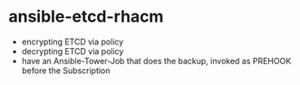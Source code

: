 # ansible-etcd-rhacm

- encrypting ETCD via policy
- decrypting ETCD via policy
- have an Ansible-Tower-Job that does the backup, invoked as PREHOOK before the Subscription 
